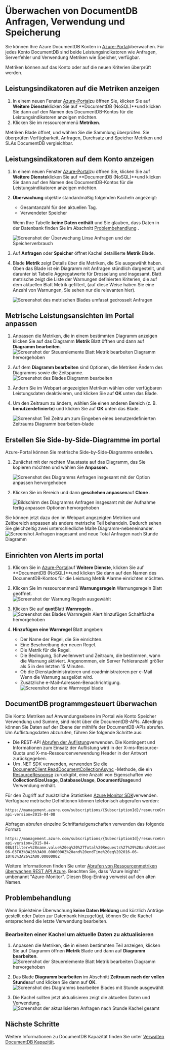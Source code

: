 <properties
    pageTitle="DocumentDB Anfragen und Speicher überwachen | Microsoft Azure"
    description="Erfahren Sie, wie Ihr Konto DocumentDB Leistungsindikatoren wie Anfragen und Serverfehler und Nutzung, wie Speicher überwachen."
    services="documentdb"
    documentationCenter=""
    authors="mimig1"
    manager="jhubbard"
    editor="cgronlun"/>

<tags
    ms.service="documentdb"
    ms.workload="data-services"
    ms.tgt_pltfrm="na"
    ms.devlang="na"
    ms.topic="article"
    ms.date="10/17/2016"
    ms.author="mimig"/>

# <a name="monitor-documentdb-requests-usage-and-storage"></a>Überwachen von DocumentDB Anfragen, Verwendung und Speicherung

Sie können Ihre Azure DocumentDB Konten in [Azure-Portal](https://portal.azure.com/)überwachen. Für jedes Konto DocumentDB sind beide Leistungsindikatoren wie Anfragen, Serverfehler und Verwendung Metriken wie Speicher, verfügbar.

Metriken können auf das Konto oder auf die neuen Kriterien überprüft werden.

## <a name="view-performance-metrics-on-the-metrics-blade"></a>Leistungsindikatoren auf die Metriken anzeigen

1. In einem neuen Fenster [Azure-Portal](https://portal.azure.com/)zu öffnen Sie, klicken Sie auf **Weitere Dienste**klicken Sie auf **DocumentDB (NoSQL)**und klicken Sie dann auf den Namen des DocumentDB-Kontos für die Leistungsindikatoren anzeigen möchten.
2. Klicken Sie im ressourcenmenü **Metriken**.

Metriken Blade öffnet, und wählen Sie die Sammlung überprüfen. Sie überprüfen Verfügbarkeit, Anfragen, Durchsatz und Speicher Metriken und SLAs DocumentDB vergleichbar.

## <a name="view-performance-metrics-on-the-account-blade"></a>Leistungsindikatoren auf dem Konto anzeigen
1.  In einem neuen Fenster [Azure-Portal](https://portal.azure.com/)zu öffnen Sie, klicken Sie auf **Weitere Dienste**klicken Sie auf **DocumentDB (NoSQL)**und klicken Sie dann auf den Namen des DocumentDB-Kontos für die Leistungsindikatoren anzeigen möchten.

2.  **Überwachung** objektiv standardmäßig folgenden Kacheln angezeigt:
    *   Gesamtanzahl für den aktuellen Tag.
    *   Verwendeter Speicher

    Wenn Ihre Tabelle **keine Daten enthält** und Sie glauben, dass Daten in der Datenbank finden Sie im Abschnitt [Problembehandlung](#troubleshooting) .

    ![Screenshot der Überwachung Linse Anfragen und der Speicherverbrauch](./media/documentdb-monitor-accounts/documentdb-total-requests-and-usage.png)


3.  Auf **Anfragen** oder **Speicher** öffnet Kachel detaillierte **Metrik** Blade.
4.  Blade **Metrik** zeigt Details über die Metriken, die Sie ausgewählt haben.  Oben das Blade ist ein Diagramm mit Anfragen stündlich dargestellt, und darunter ist Tabelle Aggregatwerte für Drosselung und insgesamt.  Blatt metrische zeigt die Liste der Warnungen definierten Kriterien, die auf dem aktuellen Blatt Metrik gefiltert, (auf diese Weise haben Sie eine Anzahl von Warnungen, Sie sehen nur die relevanten hier).   

    ![Screenshot des metrischen Blades umfasst gedrosselt Anfragen](./media/documentdb-monitor-accounts/documentdb-metric-blade.png)


## <a name="customize-performance-metric-views-in-the-portal"></a>Metrische Leistungsansichten im Portal anpassen

1.  Anpassen die Metriken, die in einem bestimmten Diagramm anzeigen klicken Sie auf das Diagramm **Metrik** Blatt öffnen und dann auf **Diagramm bearbeiten**.  
    ![Screenshot der Steuerelemente Blatt Metrik bearbeiten Diagramm hervorgehoben](./media/documentdb-monitor-accounts/madocdb3.png)

2.  Auf dem **Diagramm bearbeiten** sind Optionen, die Metriken Ändern des Diagramms sowie die Zeitspanne.  
    ![Screenshot des Blades Diagramm bearbeiten](./media/documentdb-monitor-accounts/madocdb4.png)

3.  Ändern Sie im Webpart angezeigten Metriken wählen oder verfügbaren Leistungsdaten deaktivieren, und klicken Sie auf **OK** unten das Blade.  
4.  Um den Zeitraum zu ändern, wählen Sie einen anderen Bereich (z. B. **benutzerdefinierte**) und klicken Sie auf **OK** unten das Blade.  

    ![Screenshot Teil Zeitraum zum Eingeben eines benutzerdefinierten Zeitraums Diagramm bearbeiten-blade](./media/documentdb-monitor-accounts/madocdb5.png)


## <a name="create-side-by-side-charts-in-the-portal"></a>Erstellen Sie Side-by-Side-Diagramme im portal
Azure-Portal können Sie metrische Side-by-Side-Diagramme erstellen.  

1.  Zunächst mit der rechten Maustaste auf das Diagramm, das Sie kopieren möchten und wählen Sie **Anpassen**.

    ![Screenshot des Diagramms Anfragen insgesamt mit der Option anpassen hervorgehoben](./media/documentdb-monitor-accounts/madocdb6.png)

2.  Klicken Sie im Bereich und dann **geschehen anpassen**auf **Clone** .

    ![Bildschirm des Diagramms Anfragen insgesamt mit der Aufnahme fertig anpassen Optionen hervorgehoben](./media/documentdb-monitor-accounts/madocdb7.png)  


Sie können jetzt dazu den im Webpart angezeigten Metriken und Zeitbereich anpassen als andere metrische Teil behandeln.  Dadurch sehen Sie gleichzeitig zwei unterschiedliche Maße Diagramm-nebeneinander.  
    ![Screenshot Anfragen insgesamt und neue Total Anfragen nach Stunde Diagramm](./media/documentdb-monitor-accounts/madocdb8.png)  

## <a name="set-up-alerts-in-the-portal"></a>Einrichten von Alerts im portal
1.  Klicken Sie in [Azure-Portal](https://portal.azure.com/)auf **Weitere Dienste**, klicken Sie auf **DocumentDB (NoSQL)**und klicken Sie dann auf den Namen des DocumentDB-Kontos für die Leistung Metrik Alarme einrichten möchten.

2.  Klicken Sie im ressourcenmenü **Warnungsregeln** Warnungsregeln Blatt geöffnet.  
    ![Screenshot der Warnung Regeln ausgewählt](./media/documentdb-monitor-accounts/madocdb10.5.png)

3.  Klicken Sie auf **quot**Blatt **Warnregeln** .  
    ![Screenshot des Blades Warnregeln Alert hinzufügen Schaltfläche hervorgehoben](./media/documentdb-monitor-accounts/madocdb11.png)

4.  **Hinzufügen eine Warnregel** Blatt angeben:
    *   Der Name der Regel, die Sie einrichten.
    *   Eine Beschreibung der neuen Regel.
    *   Die Metrik für die Regel.
    *   Die Bedingung, Schwellenwert und Zeitraum, die bestimmen, wann die Warnung aktiviert. Angenommen, ein Server Fehleranzahl größer als 5 in den letzten 15 Minuten.
    *   Ob die Dienstadministratoren und coadministratoren per e-Mail Wenn die Warnung ausgelöst wird.
    *   Zusätzliche e-Mail-Adressen-Benachrichtigung.  
    ![Screenshot der eine Warnregel blade](./media/documentdb-monitor-accounts/madocdb12.png)

## <a name="monitor-documentdb-programatically"></a>DocumentDB programmgesteuert überwachen
Die Konto Metriken auf Anwendungsebene im Portal wie Konto Speicher Verwendung und Summe, sind nicht über die DocumentDB-APIs. Allerdings können Sie Daten auf der Ebene der mithilfe der DocumentDB-APIs abrufen. Um Auflistungsdaten abzurufen, führen Sie folgende Schritte aus:

- Die REST-API [Abrufen der Auflistung](https://msdn.microsoft.com/library/mt489073.aspx)verwenden. Die Kontingent und Informationen zum Einsatz der Auflistung wird in der X-ms-Resource-Quota und X-ms-Ressourcenverwendung Header in der Antwort zurückgegeben.
- Um .NET SDK verwenden, verwenden Sie die [DocumentClient.ReadDocumentCollectionAsync](https://msdn.microsoft.com/library/microsoft.azure.documents.client.documentclient.readdocumentcollectionasync.aspx) -Methode, die ein [ResourceResponse](https://msdn.microsoft.com/library/dn799209.aspx) zurückgibt, eine Anzahl von Eigenschaften wie **CollectionSizeUsage**, **DatabaseUsage**, **DocumentUsage**und Verwendung enthält.

Für den Zugriff auf zusätzliche Statistiken [Azure Monitor SDK](https://www.nuget.org/packages/Microsoft.Azure.Insights)verwenden. Verfügbare metrische Definitionen können telefonisch abgerufen werden:

    https://management.azure.com/subscriptions/{SubscriptionId}/resourceGroups/{ResourceGroup}/providers/Microsoft.DocumentDb/databaseAccounts/{DocumentDBAccountName}/metricDefinitions?api-version=2015-04-08

Abfragen abrufen einzelne Schriftarteigenschaften verwenden das folgende Format:

    https://management.azure.com/subscriptions/{SubecriptionId}/resourceGroups/{ResourceGroup}/providers/Microsoft.DocumentDb/databaseAccounts/{DocumentDBAccountName}/metrics?api-version=2015-04-08&$filter=%28name.value%20eq%20%27Total%20Requests%27%29%20and%20timeGrain%20eq%20duration%27PT5M%27%20and%20startTime%20eq%202016-06-03T03%3A26%3A00.0000000Z%20and%20endTime%20eq%202016-06-10T03%3A26%3A00.0000000Z

Weitere Informationen finden Sie unter [Abrufen von Ressourcenmetriken überwachen REST API Azure](https://blogs.msdn.microsoft.com/cloud_solution_architect/2016/02/23/retrieving-resource-metrics-via-the-azure-insights-api/). Beachten Sie, dass "Azure Inights" umbenannt "Azure-Monitor".  Diesen Blog-Eintrag verweist auf den alten Namen.

## <a name="troubleshooting"></a>Problembehandlung
Wenn Spielsteine Überwachung **keine Daten Meldung** und kürzlich Anträge gestellt oder Daten zur Datenbank hinzugefügt, können Sie die Kachel entsprechend die letzte Verwendung bearbeiten.

### <a name="edit-a-tile-to-refresh-current-data"></a>Bearbeiten einer Kachel um aktuelle Daten zu aktualisieren
1.  Anpassen die Metriken, die in einem bestimmten Teil anzeigen, klicken Sie auf Diagramm öffnen **Metrik** Blade und dann auf **Diagramm bearbeiten**.  
    ![Screenshot der Steuerelemente Blatt Metrik bearbeiten Diagramm hervorgehoben](./media/documentdb-monitor-accounts/madocdb3.png)

2.  Das Blade **Diagramm bearbeiten** im Abschnitt **Zeitraum** **nach der vollen Stunde**auf und klicken Sie dann auf **OK**.  
    ![Screenshot des Diagramms bearbeiten Blades mit Stunde ausgewählt](./media/documentdb-monitor-accounts/documentdb-no-available-data-past-hour.png)


3.  Die Kachel sollten jetzt aktualisieren zeigt die aktuellen Daten und Verwendung.  
    ![Screenshot der aktualisierten Anfragen nach Stunde Kachel gesamt](./media/documentdb-monitor-accounts/documentdb-no-available-data-fixed.png)

## <a name="next-steps"></a>Nächste Schritte
Weitere Informationen zu DocumentDB Kapazität finden Sie unter [Verwalten DocumentDB Kapazität](documentdb-manage.md).
